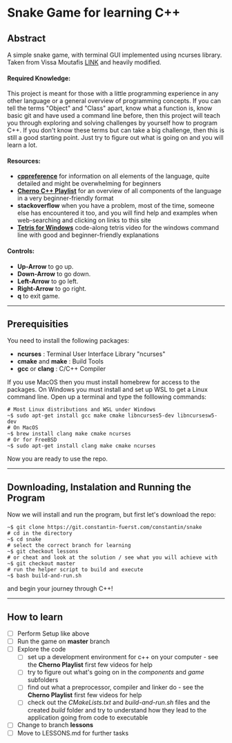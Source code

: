 # Snake Game for learning C++

## Abstract

A simple snake game, with terminal GUI implemented using ncurses library.
Taken from Vissa Moutafis [LINK](https://github.com/VissaMoutafis/Snake-Game-in-Cpp) and heavily modified.

#### Required Knowledge:

This project is meant for those with a little programming experience in any other language or a general overview of programming concepts. If you can tell the terms "Object" and "Class" apart, know what a function is, know basic git and have used a command line before, then this project will teach you through exploring and solving challenges by yourself how to program C++. If you don't know these terms but can take a big challenge, then this is still a good starting point. Just try to figure out what is going on and you will learn a lot.

#### Resources:

- __[cppreference](https://en.cppreference.com/w/)__ for information on all elements of the language, quite detailed and might be overwhelming for beginners
- __[Cherno C++ Playlist](https://www.youtube.com/watch?v=18c3MTX0PK0&list=PLlrATfBNZ98dudnM48yfGUldqGD0S4FFb)__ for an overview of all components of the language in a very beginner-friendly format
- __stackoverflow__ when you have a problem, most of the time, someone else has encountered it too, and you will find help and examples when web-searching and clicking on links to this site
- __[Tetris for Windows](https://youtu.be/8OK8_tHeCIA)__ code-along tetris video for the windows command line with good and beginner-friendly explanations

#### Controls:

- __Up-Arrow__ to go up.
- __Down-Arrow__ to go down.
- __Left-Arrow__ to go left.
- __Right-Arrow__ to go right.
- __q__ to exit game. 

---

## Prerequisities

You need to install the following packages:

- __ncurses__ : Terminal User Interface Library "ncurses"
- __cmake__ and __make__ : Build Tools
- __gcc__ or __clang__ : C/C++ Compiler

If you use MacOS then you must install homebrew for access to the packages. On Windows you must install and set up WSL to get a Linux command line.
Open up a terminal and type the folllowing commands:

```shell
# Most Linux distributions and WSL under Windows
~$ sudo apt-get install gcc make cmake libncurses5-dev libncursesw5-dev
# On MacOS
~$ brew install clang make cmake ncurses
# Or for FreeBSD
~$ sudo apt-get install clang make cmake ncurses

```
Now you are ready to use the repo.

---

## Downloading, Instalation and Running the Program

Now we will install and run the program, but first let's download the repo:

```shell
~$ git clone https://git.constantin-fuerst.com/constantin/snake
# cd in the directory
~$ cd snake
# select the correct branch for learning
~$ git checkout lessons
# or cheat and look at the solution / see what you will achieve with
~$ git checkout master
# run the helper script to build and execute
~$ bash build-and-run.sh
```

and begin your journey through C++!

---

## How to learn

- [ ] Perform Setup like above
- [ ] Run the game on __master__ branch
- [ ] Explore the code
    - [ ] set up a development environment for c++ on your computer - see the __Cherno Playlist__ first few videos for help
    - [ ] try to figure out what's going on in the _components_ and _game_ subfolders
    - [ ] find out what a preprocessor, compiler and linker do - see the __Cherno Playlist__ first few videos for help
    - [ ] check out the _CMakeLists.txt_ and _build-and-run.sh_ files and the created _build_ folder and try to understand how they lead to the application going from code to executable
- [ ] Change to branch __lessons__
- [ ] Move to LESSONS.md for further tasks
